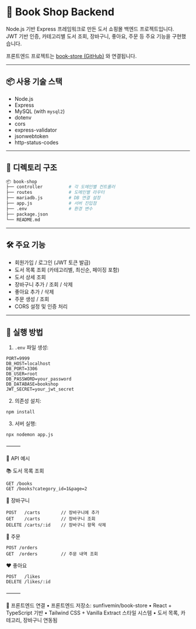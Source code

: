 # 🛒 Book Shop Backend

Node.js 기반 Express 프레임워크로 만든 도서 쇼핑몰 백엔드 프로젝트입니다.  
JWT 기반 인증, 카테고리별 도서 조회, 장바구니, 좋아요, 주문 등 주요 기능을 구현했습니다.

프론트엔드 프로젝트는 [book-store (GitHub)](https://github.com/sunfivemin/book-store) 와 연결됩니다.

---

## 📦 사용 기술 스택

- Node.js
- Express
- MySQL (with `mysql2`)
- dotenv
- cors
- express-validator
- jsonwebtoken
- http-status-codes

---

## 📁 디렉토리 구조

```bash
📦 book-shop
├── controller          # 각 도메인별 컨트롤러
├── routes              # 도메인별 라우터
├── mariadb.js          # DB 연결 설정
├── app.js              # 서버 진입점
├── .env                # 환경 변수
├── package.json
└── README.md
```

---

## 🛠 주요 기능

- 회원가입 / 로그인 (JWT 토큰 발급)
- 도서 목록 조회 (카테고리별, 최신순, 페이징 포함)
- 도서 상세 조회
- 장바구니 추가 / 조회 / 삭제
- 좋아요 추가 / 삭제
- 주문 생성 / 조회
- CORS 설정 및 인증 처리

---

## 🚀 실행 방법

1. `.env` 파일 생성:

```env
PORT=9999
DB_HOST=localhost
DB_PORT=3306
DB_USER=root
DB_PASSWORD=your_password
DB_DATABASE=bookshop
JWT_SECRET=your_jwt_secret
```

2. 의존성 설치:

```env
npm install
```

3. 서버 실행:

```env
npx nodemon app.js
```

⸻

📡 API 예시

📚 도서 목록 조회

```http
GET /books
GET /books?category_id=1&page=2
```

🛒 장바구니

```http
POST   /carts        // 장바구니에 추가
GET    /carts        // 장바구니 조회
DELETE /carts/:id    // 장바구니 항목 삭제
```

🧾 주문

```http
POST /orders
GET  /orders         // 주문 내역 조회
```

❤️ 좋아요

```http
POST   /likes
DELETE /likes/:id
```

⸻

🧩 프론트엔드 연결
• 프론트엔드 저장소: sunfivemin/book-store
• React + TypeScript 기반
• Tailwind CSS + Vanilla Extract 스타일 시스템
• 도서 목록, 카테고리, 장바구니 연동됨
